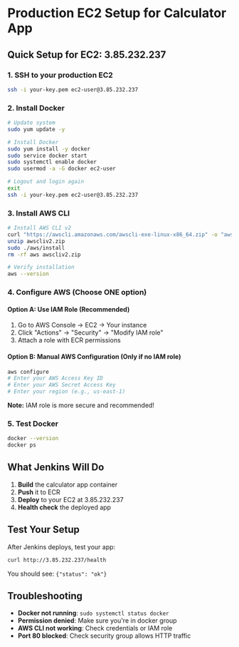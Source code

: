 # Production EC2 Setup for Calculator App

## Quick Setup for EC2: 3.85.232.237

### 1. SSH to your production EC2
```bash
ssh -i your-key.pem ec2-user@3.85.232.237
```

### 2. Install Docker
```bash
# Update system
sudo yum update -y

# Install Docker
sudo yum install -y docker
sudo service docker start
sudo systemctl enable docker
sudo usermod -a -G docker ec2-user

# Logout and login again
exit
ssh -i your-key.pem ec2-user@3.85.232.237
```

### 3. Install AWS CLI
```bash
# Install AWS CLI v2
curl "https://awscli.amazonaws.com/awscli-exe-linux-x86_64.zip" -o "awscliv2.zip"
unzip awscliv2.zip
sudo ./aws/install
rm -rf aws awscliv2.zip

# Verify installation
aws --version
```

### 4. Configure AWS (Choose ONE option)

#### Option A: Use IAM Role (Recommended)
1. Go to AWS Console → EC2 → Your instance
2. Click "Actions" → "Security" → "Modify IAM role"
3. Attach a role with ECR permissions

#### Option B: Manual AWS Configuration (Only if no IAM role)
```bash
aws configure
# Enter your AWS Access Key ID
# Enter your AWS Secret Access Key
# Enter your region (e.g., us-east-1)
```

**Note:** IAM role is more secure and recommended!

### 5. Test Docker
```bash
docker --version
docker ps
```

## What Jenkins Will Do

1. **Build** the calculator app container
2. **Push** it to ECR
3. **Deploy** to your EC2 at 3.85.232.237
4. **Health check** the deployed app

## Test Your Setup

After Jenkins deploys, test your app:
```bash
curl http://3.85.232.237/health
```

You should see: `{"status": "ok"}`

## Troubleshooting

- **Docker not running**: `sudo systemctl status docker`
- **Permission denied**: Make sure you're in docker group
- **AWS CLI not working**: Check credentials or IAM role
- **Port 80 blocked**: Check security group allows HTTP traffic
